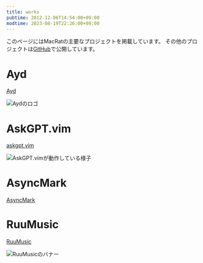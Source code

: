 ```yaml
---
title: works
pubtime: 2012-12-06T14:54:00+09:00
modtime: 2023-08-19T22:26:00+09:00
---
```


このページにはMacRatの主要なプロジェクトを掲載しています。
その他のプロジェクトは[GitHub](https://github.com/macrat)で公開しています。

# Ayd

[Ayd](https://github.com/macrat/ayd)

![Aydのロゴ](/works/ayd.svg "600x300")

# AskGPT.vim

[askgpt.vim](https://github.com/macrat/askgpt.vim)

![AskGPT.vimが動作している様子](/works/askgpt.gif "640x480")

# AsyncMark

[AsyncMark](https://github.com/macrat/AsyncMark)

# RuuMusic

[RuuMusic](https://github.com/macrat/RuuMusic)

![RuuMusicのバナー](/works/ruumusic.png "512x250")

